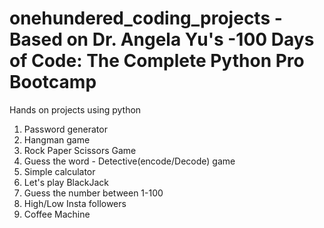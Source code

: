 # onehundered_coding_projects - Based on Dr. Angela Yu's -100 Days of Code: The Complete Python Pro Bootcamp

Hands on projects using python

1. Password generator
2. Hangman game
3. Rock Paper Scissors Game
4. Guess the word - Detective(encode/Decode) game
5. Simple calculator
6. Let's play BlackJack
7. Guess the number between 1-100
8. High/Low Insta followers
9. Coffee Machine
